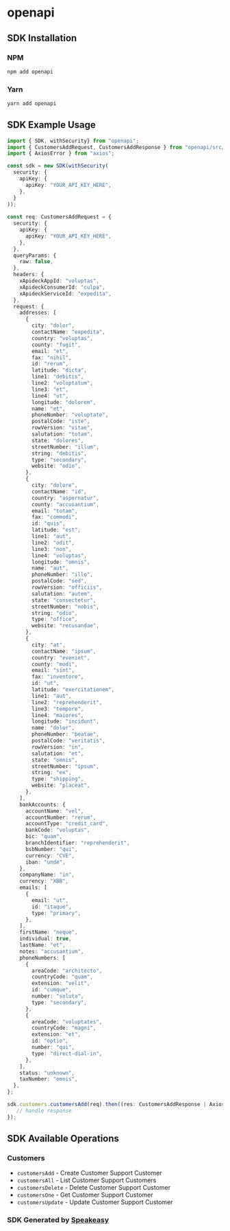 # openapi

<!-- Start SDK Installation -->
## SDK Installation

### NPM

```bash
npm add openapi
```

### Yarn

```bash
yarn add openapi
```
<!-- End SDK Installation -->

## SDK Example Usage
<!-- Start SDK Example Usage -->
```typescript
import { SDK, withSecurity} from "openapi";
import { CustomersAddRequest, CustomersAddResponse } from "openapi/src/sdk/models/operations";
import { AxiosError } from "axios";

const sdk = new SDK(withSecurity(
  security: {
    apiKey: {
      apiKey: "YOUR_API_KEY_HERE",
    },
  }
));
    
const req: CustomersAddRequest = {
  security: {
    apiKey: {
      apiKey: "YOUR_API_KEY_HERE",
    },
  },
  queryParams: {
    raw: false,
  },
  headers: {
    xApideckAppId: "voluptas",
    xApideckConsumerId: "culpa",
    xApideckServiceId: "expedita",
  },
  request: {
    addresses: [
      {
        city: "dolor",
        contactName: "expedita",
        country: "voluptas",
        county: "fugit",
        email: "et",
        fax: "nihil",
        id: "rerum",
        latitude: "dicta",
        line1: "debitis",
        line2: "voluptatum",
        line3: "et",
        line4: "ut",
        longitude: "dolorem",
        name: "et",
        phoneNumber: "voluptate",
        postalCode: "iste",
        rowVersion: "vitae",
        salutation: "totam",
        state: "dolores",
        streetNumber: "illum",
        string: "debitis",
        type: "secondary",
        website: "odio",
      },
      {
        city: "dolore",
        contactName: "id",
        country: "aspernatur",
        county: "accusantium",
        email: "totam",
        fax: "commodi",
        id: "quis",
        latitude: "est",
        line1: "aut",
        line2: "odit",
        line3: "non",
        line4: "voluptas",
        longitude: "omnis",
        name: "aut",
        phoneNumber: "illo",
        postalCode: "sed",
        rowVersion: "officiis",
        salutation: "autem",
        state: "consectetur",
        streetNumber: "nobis",
        string: "odio",
        type: "office",
        website: "recusandae",
      },
      {
        city: "at",
        contactName: "ipsum",
        country: "eveniet",
        county: "modi",
        email: "sint",
        fax: "inventore",
        id: "ut",
        latitude: "exercitationem",
        line1: "aut",
        line2: "reprehenderit",
        line3: "tempore",
        line4: "maiores",
        longitude: "incidunt",
        name: "dolor",
        phoneNumber: "beatae",
        postalCode: "veritatis",
        rowVersion: "in",
        salutation: "et",
        state: "omnis",
        streetNumber: "ipsum",
        string: "ex",
        type: "shipping",
        website: "placeat",
      },
    ],
    bankAccounts: {
      accountName: "vel",
      accountNumber: "rerum",
      accountType: "credit_card",
      bankCode: "voluptas",
      bic: "quam",
      branchIdentifier: "reprehenderit",
      bsbNumber: "qui",
      currency: "CVE",
      iban: "unde",
    },
    companyName: "in",
    currency: "XBB",
    emails: [
      {
        email: "ut",
        id: "itaque",
        type: "primary",
      },
    ],
    firstName: "neque",
    individual: true,
    lastName: "et",
    notes: "accusantium",
    phoneNumbers: [
      {
        areaCode: "architecto",
        countryCode: "quam",
        extension: "velit",
        id: "cumque",
        number: "soluta",
        type: "secondary",
      },
      {
        areaCode: "voluptates",
        countryCode: "magni",
        extension: "et",
        id: "optio",
        number: "qui",
        type: "direct-dial-in",
      },
    ],
    status: "unknown",
    taxNumber: "omnis",
  },
};

sdk.customers.customersAdd(req).then((res: CustomersAddResponse | AxiosError) => {
   // handle response
});
```
<!-- End SDK Example Usage -->

<!-- Start SDK Available Operations -->
## SDK Available Operations

### Customers

* `customersAdd` - Create Customer Support Customer
* `customersAll` - List Customer Support Customers
* `customersDelete` - Delete Customer Support Customer
* `customersOne` - Get Customer Support Customer
* `customersUpdate` - Update Customer Support Customer

<!-- End SDK Available Operations -->

### SDK Generated by [Speakeasy](https://docs.speakeasyapi.dev/docs/using-speakeasy/client-sdks)
